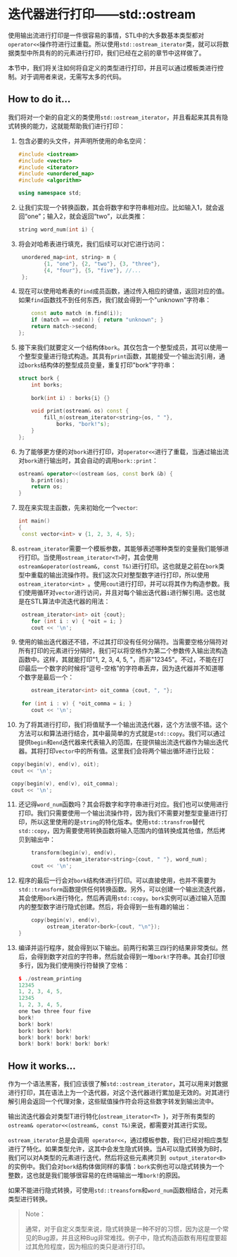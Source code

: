 # 迭代器进行打印——std::ostream

使用输出流进行打印是一件很容易的事情，STL中的大多数基本类型都对`operator<<`操作符进行过重载。所以使用`std::ostream_iterator`类，就可以将数据类型中所具有的的元素进行打印，我们已经在之前的章节中这样做了。

本节中，我们将关注如何将自定义的类型进行打印，并且可以通过模板类进行控制。对于调用者来说，无需写太多的代码。

## How to do it...

我们将对一个新的自定义的类使用`std::ostream_iterator`，并且看起来其具有隐式转换的能力，这就能帮助我们进行打印：

1. 包含必要的头文件，并声明所使用的命名空间：

   ```c++
   #include <iostream>
   #include <vector>
   #include <iterator>
   #include <unordered_map>
   #include <algorithm>
   
   using namespace std;
   ```

2. 让我们实现一个转换函数，其会将数字和字符串相对应。比如输入1，就会返回“one”；输入2，就会返回“two”，以此类推：

   ```c++
   string word_num(int i) {
   ```

3. 将会对哈希表进行填充，我们后续可以对它进行访问：

   ```c++
   	unordered_map<int, string> m {
           {1, "one"}, {2, "two"}, {3, "three"},
           {4, "four"}, {5, "five"}, //...
   	};
   ```

4. 现在可以使用哈希表的`find`成员函数，通过传入相应的键值，返回对应的值。如果`find`函数找不到任何东西，我们就会得到一个"unknown"字符串：

   ```c++
       const auto match (m.find(i));
       if (match == end(m)) { return "unknown"; }
       return match->second;
   }; 
   ```

5. 接下来我们就要定义一个结构体`bork`。其仅包含一个整型成员，其可以使用一个整型变量进行隐式构造。其具有`print`函数，其能接受一个输出流引用，通过`borks`结构体的整型成员变量，重复打印"bork"字符串：

   ```c++
   struct bork {
       int borks;
       
       bork(int i) : borks{i} {}
       
       void print(ostream& os) const {
           fill_n(ostream_iterator<string>{os, " "},
           	   borks, "bork!"s);
       }
   };
   ```

6. 为了能够更方便的对`bork`进行打印，对`operator<<`进行了重载，当通过输出流对`bork`进行输出时，其会自动的调用`bork::print`：

   ```c++
   ostream& operator<<(ostream &os, const bork &b) {
       b.print(os);
       return os;
   }
   ```

7. 现在来实现主函数，先来初始化一个`vector`:

   ```c++
   int main()
   {
   	const vector<int> v {1, 2, 3, 4, 5};
   ```

8. `ostream_iterator`需要一个模板参数，其能够表述哪种类型的变量我们能够进行打印。当使用`ostream_iterator<T>`时，其会使用` ostream&operator(ostream&, const T&)`进行打印。这也就是之前在`bork`类型中重载的输出流操作符。我们这次只对整型数字进行打印，所以使用`ostream_iterator<int> `。使用`cout`进行打印，并可以将其作为构造参数。我们使用循环对`vector`进行访问，并且对每个输出迭代器`i`进行解引用。这也就是在STL算法中流迭代器的用法：

   ```c++
   	ostream_iterator<int> oit {cout};
       for (int i : v) { *oit = i; }
       cout << '\n';
   ```

9. 使用的输出迭代器还不错，不过其打印没有任何分隔符。当需要空格分隔符对所有打印的元素进行分隔时，我们可以将空格作为第二个参数传入输出流构造函数中。这样，其就能打印"1, 2, 3, 4, 5, "，而非"12345"。不过，不能在打印最后一个数字的时候将“逗号-空格”的字符串丢弃，因为迭代器并不知道哪个数字是最后一个：

   ```c++
       ostream_iterator<int> oit_comma {cout, ", "};
       
   	for (int i : v) { *oit_comma = i; }
       cout << '\n';
   ```

10. 为了将其进行打印，我们将值赋予一个输出流迭代器，这个方法很不错。这个方法可以和算法进行结合，其中最简单的方式就是`std::copy`。我们可以通过提供`begin`和`end`迭代器来代表输入的范围，在提供输出流迭代器作为输出迭代器。其将打印`vector`中的所有值。这里我们会将两个输出循环进行比较：

   ```c++
   	copy(begin(v), end(v), oit);
   	cout << '\n';
   
   	copy(begin(v), end(v), oit_comma);
   	cout << '\n';
   ```

11. 还记得`word_num`函数吗？其会将数字和字符串进行对应。我们也可以使用进行打印。我们只需要使用一个输出流操作符，因为我们不需要对整型变量进行打印，所以这里使用的是`string`的特化版本。使用`std::transfrom`替代`std::copy`，因为需要使用转换函数将输入范围内的值转换成其他值，然后拷贝到输出中：

    ```c++
        transform(begin(v), end(v),
        		 ostream_iterator<string>{cout, " "}, word_num);
        cout << '\n';
    ```

12. 程序的最后一行会对`bork`结构体进行打印。可以直接使用，也并不需要为`std::transform`函数提供任何转换函数。另外，可以创建一个输出流迭代器，其会使用`bork`进行特化，然后再调用`std::copy`。`bork`实例可以通过输入范围内的整型数字进行隐式创建。然后，将会得到一些有趣的输出：

    ```c++
        copy(begin(v), end(v),
        	 ostream_iterator<bork>{cout, "\n"});
    }
    ```

13. 编译并运行程序，就会得到以下输出。前两行和第三四行的结果非常类似。然后，会得到数字对应的字符串，然后就会得到一堆`bork!`字符串。其会打印很多行，因为我们使用换行符替换了空格：

    ```c++
    $ ./ostream_printing
    12345
    1, 2, 3, 4, 5,
    12345
    1, 2, 3, 4, 5,
    one two three four five
    bork!
    bork! bork!
    bork! bork! bork!
    bork! bork! bork! bork!
    bork! bork! bork! bork! bork!
    ```

## How it works...

作为一个语法黑客，我们应该很了解`std::ostream_iterator`，其可以用来对数据进行打印，其在语法上为一个迭代器，对这个迭代器进行累加是无效的。对其进行解引用会返回一个代理对象，这些赋值操作符会将这些数字转发到输出流中。

输出流迭代器会对类型T进行特化(`ostream_iterator<T> `)，对于所有类型的` ostream& operator<<(ostream&, const T&)`来说，都需要对其进行实现。

`ostream_iterator`总是会调用` operator<<`，通过模板参数，我们已经对相应类型进行了特化。如果类型允许，这其中会发生隐式转换。当A可以隐式转换为B时，我们可以对A类型的元素进行迭代，然后将这些元素拷贝到` output_iterator<B>`的实例中。我们会对`bork`结构体做同样的事情：`bork`实例也可以隐式转换为一个整数，这也就是我们能够很容易的在终端输出一堆`bork!`的原因。

如果不能进行隐式转换，可使用`std::treansform`和`word_num`函数相结合，对元素类型进行转换。

> Note：
>
> 通常，对于自定义类型来说，隐式转换是一种不好的习惯，因为这是一个常见的Bug源，并且这种Bug非常难找。例子中，隐式构造函数有用程度要超过其危险程度，因为相应的类只是进行打印。